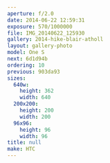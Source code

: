 ```yaml
---
aperture: f/2.0
date: 2014-06-22 12:59:31
exposure: 570/1000000
file: IMG_20140622_125930
gallery: 2014-hike-blair-atholl
layout: gallery-photo
model: One S
next: 6d1d94b
ordering: 10
previous: 903da93
sizes:
  640w:
    height: 362
    width: 640
  200x200:
    height: 200
    width: 200
  96x96:
    height: 96
    width: 96
title: null
make: HTC
---
```

